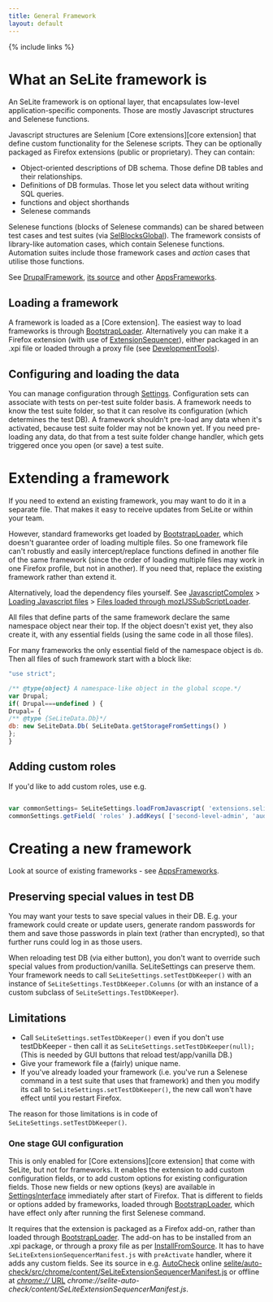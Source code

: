 ```yaml
---
title: General Framework
layout: default
---
```

{% include links %}

# What an SeLite framework is
An SeLite framework is on optional layer, that encapsulates low-level application-specific components. Those are mostly Javascript structures and Selenese functions.

Javascript structures are Selenium [Core extensions][core extension] that define custom functionality for the Selenese scripts. They can be optionally packaged as Firefox extensions (public or proprietary). They can contain:

  * Object-oriented descriptions of DB schema. Those define DB tables and their relationships.
  * Definitions of DB formulas. Those let you select data without writing SQL queries.
  * functions and object shorthands
  * Selenese commands


Selenese functions (blocks of Selenese commands) can be shared between test cases and test suites (via [SelBlocksGlobal](SelBlocksGlobal)). The framework consists of library-like automation cases, which contain Selenese functions. Automation suites include those framework cases and _action_ cases that utilise those functions.

See [DrupalFramework](DrupalFramework), [its source](https://code.google.com/p/selite/source/browse/drupal) and other [AppsFrameworks](AppsFrameworks).

## Loading a framework ##
A framework is loaded as a [Core extension]. The easiest way to load frameworks is through [BootstrapLoader](BootstrapLoader). Alternatively you can make it a Firefox extension (with use of [ExtensionSequencer](ExtensionSequencer)), either packaged in an .xpi file or loaded through a proxy file (see [DevelopmentTools](DevelopmentTools)).

## Configuring and loading the data ##
You can manage configuration through [Settings](Settings). Configuration sets can associate with tests on per-test suite folder basis. A framework needs to know the test suite folder, so that it can resolve its configuration (which determines the test DB). A framework shouldn't pre-load any data when it's activated, because test suite folder may not be known yet. If you need pre-loading any data, do that from a test suite folder change handler, which gets triggered once you open (or save) a test suite.

# Extending a framework
If you need to extend an existing framework, you may want to do it in a separate file. That makes it easy to receive updates from SeLite or within your team.

However, standard frameworks get loaded by [BootstrapLoader](BootstrapLoader), which doesn't guarantee order of loading multiple files. So one framework file can't robustly and easily intercept/replace functions defined in another file of the same framework (since the order of loading multiple files may work in one Firefox profile, but not in another). If you need that, replace the existing framework rather than extend it.

Alternatively, load the dependency files yourself. See [JavascriptComplex](JavascriptComplex) > [Loading Javascript files](JavascriptComplex#loading-javascript-files) > [Files loaded through mozIJSSubScriptLoader](JavascriptComplex#files-loaded-through-mozijssubscriptloader).

All files that define parts of the same framework declare the same namespace object near their top. If the object doesn't exist yet, they also create it, with any essential fields (using the same code in all those files).

For many frameworks the only essential field of the namespace object is `db`. Then all files of such framework start with a block like:

```javascript
"use strict";

/** @type{object} A namespace-like object in the global scope.*/
var Drupal;
if( Drupal===undefined ) {
Drupal= {
/** @type {SeLiteData.Db}*/
db: new SeLiteData.Db( SeLiteData.getStorageFromSettings() )
};
}
```

## Adding custom roles ##
If you'd like to add custom roles, use e.g.

```javascript

var commonSettings= SeLiteSettings.loadFromJavascript( 'extensions.selite-settings.common' );
commonSettings.getField( 'roles' ).addKeys( ['second-level-admin', 'auditor', 'contributor'] );
```

# Creating a new framework #
Look at source of existing frameworks - see [AppsFrameworks](AppsFrameworks).

## Preserving special values in test DB ##
You may want your tests to save special values in their DB. E.g. your framework could create or update users, generate random passwords for them and save those passwords in plain text (rather than encrypted), so that further runs could log in as those users.

When reloading test DB (via either button), you don't want to override such special values from production/vanilla. SeLiteSettings can preserve them. Your framework needs to call `SeLiteSettings.setTestDbKeeper()` with an instance of `SeLiteSettings.TestDbKeeper.Columns` (or with an instance of a custom subclass of `SeLiteSettings.TestDbKeeper`).

## Limitations ##
  * Call `SeLiteSettings.setTestDbKeeper()` even if you don't use testDbKeeper - then call it as `SeLiteSettings.setTestDbKeeper(null);` (This is needed by GUI buttons that reload test/app/vanilla DB.)
  * Give your framework file a (fairly) unique name.
  * If you've already loaded your framework (i.e. you've run a Selenese command in a test suite that uses that framework) and then you modify its call to `SeLiteSettings.setTestDbKeeper()`, the new call won't have effect until you restart Firefox.

The reason for those limitations is in code of `SeLiteSettings.setTestDbKeeper()`.

### One stage GUI configuration ###
<a href='Hidden comment: @TODO move to a page on its own: CreateExtensions '></a>This is only enabled for [Core extensions][core extension] that come with SeLite, but not for frameworks. It enables the extension to add custom configuration fields, or to add custom options for existing configuration fields. Those new fields or new options (keys) are available in [SettingsInterface](SettingsInterface) immediately after start of Firefox. That is different to fields or options added by frameworks, loaded through [BootstrapLoader](BootstrapLoader), which have effect only after running the first Selenese command.

It requires that the extension is packaged as a Firefox add-on, rather than loaded through [BootstrapLoader](BootstrapLoader). The add-on has to be installed from an .xpi package, or through a proxy file as per [InstallFromSource](InstallFromSource). It has to have `SeLiteExtensionSequencerManifest.js` with `preActivate` handler, where it adds any custom fields. See its source in e.g. [AutoCheck](AutoCheck) online [selite/auto-check/src/chrome/content/SeLiteExtensionSequencerManifest.js](https://github.com/selite/selite/blob/master/auto-check/src/chrome/content/SeLiteExtensionSequencerManifest.js) or offline at [_chrome://_ URL](AboutDocumentation#firefox-chrome-urls-for-documentation-and-gui) _chrome://selite-auto-check/content/SeLiteExtensionSequencerManifest.js_.